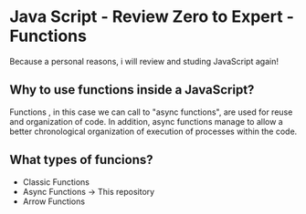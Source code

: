 # Java Script - Review Zero to Expert - Functions

Because a personal reasons, i will review and studing JavaScript again!

## Why to use functions inside a JavaScript?

Functions , in this case we can call to "async functions", are used
for reuse and organization of code. In addition, async functions
manage to allow a better chronological organization of execution of processes within the code.

## What types of funcions?

* Classic Functions
* Async Functions -> This repository
* Arrow Functions
